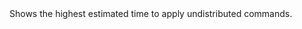 ﻿<?xml version="1.0" encoding="utf-8"?>
<!DOCTYPE concept PUBLIC "-//OASIS//DTD DITA Concept//EN" "../dtd/technicalContent/dtd/concept.dtd">
<concept id="Home.lblTimeToApply" xml:lang="en-us">
<title>Estimated time to apply</title>
<shortdesc>Shows the highest estimated time to apply undistributed commands.</shortdesc>
<conbody>
</conbody>
</concept>